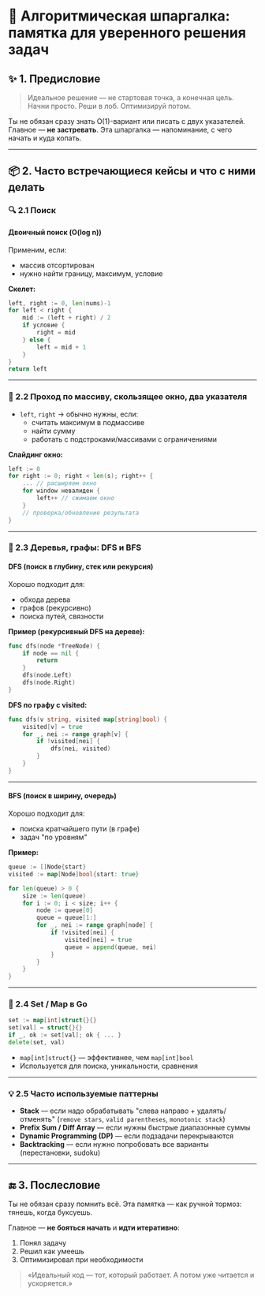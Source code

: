 # 🧠 Алгоритмическая шпаргалка: памятка для уверенного решения задач

## ✨ 1. Предисловие

> Идеальное решение — не стартовая точка, а конечная цель. Начни просто. Реши в лоб. Оптимизируй потом.

Ты не обязан сразу знать O(1)-вариант или писать с двух указателей. Главное — **не застревать**. Эта шпаргалка — напоминание, с чего начать и куда копать.

---

## 📦 2. Часто встречающиеся кейсы и что с ними делать

### 🔍 2.1 Поиск

#### Двоичный поиск (O(log n))

Применим, если:

- массив отсортирован
- нужно найти границу, максимум, условие

**Скелет:**

```go
left, right := 0, len(nums)-1
for left < right {
    mid := (left + right) / 2
    if условие {
        right = mid
    } else {
        left = mid + 1
    }
}
return left
```

---

### 🧭 2.2 Проход по массиву, скользящее окно, два указателя

- `left`, `right` → обычно нужны, если:
  - считать максимум в подмассиве
  - найти сумму
  - работать с подстроками/массивами с ограничениями

**Слайдинг окно:**

```go
left := 0
for right := 0; right < len(s); right++ {
    ... // расширяем окно
    for window невалиден {
        left++ // сжимаем окно
    }
    // проверка/обновление результата
}
```

---

### 🌲 2.3 Деревья, графы: DFS и BFS

#### DFS (поиск в глубину, стек или рекурсия)

Хорошо подходит для:

- обхода дерева
- графов (рекурсивно)
- поиска путей, связности

**Пример (рекурсивный DFS на дереве):**

```go
func dfs(node *TreeNode) {
    if node == nil {
        return
    }
    dfs(node.Left)
    dfs(node.Right)
}
```

**DFS по графу с visited:**

```go
func dfs(v string, visited map[string]bool) {
    visited[v] = true
    for _, nei := range graph[v] {
        if !visited[nei] {
            dfs(nei, visited)
        }
    }
}
```

---

#### BFS (поиск в ширину, очередь)

Хорошо подходит для:

- поиска кратчайшего пути (в графе)
- задач "по уровням"

**Пример:**

```go
queue := []Node{start}
visited := map[Node]bool{start: true}

for len(queue) > 0 {
    size := len(queue)
    for i := 0; i < size; i++ {
        node := queue[0]
        queue = queue[1:]
        for _, nei := range graph[node] {
            if !visited[nei] {
                visited[nei] = true
                queue = append(queue, nei)
            }
        }
    }
}
```

---

### 🧺 2.4 Set / Map в Go

```go
set := map[int]struct{}{}
set[val] = struct{}{}
if _, ok := set[val]; ok { ... }
delete(set, val)
```

- `map[int]struct{}` — эффективнее, чем `map[int]bool`
- Используется для поиска, уникальности, сравнения

---

### 💡 2.5 Часто используемые паттерны

- **Stack** — если надо обрабатывать "слева направо + удалять/отменять" (`remove stars`, `valid parentheses`, `monotonic stack`)
- **Prefix Sum / Diff Array** — если нужны быстрые диапазонные суммы
- **Dynamic Programming (DP)** — если подзадачи перекрываются
- **Backtracking** — если нужно попробовать все варианты (перестановки, sudoku)

---

## 🔚 3. Послесловие

Ты не обязан сразу помнить всё. Эта памятка — как ручной тормоз: тянешь, когда буксуешь.

Главное — **не бояться начать** и **идти итеративно**:

1. Понял задачу
2. Решил как умеешь
3. Оптимизировал при необходимости

> «Идеальный код — тот, который работает. А потом уже читается и ускоряется.»

